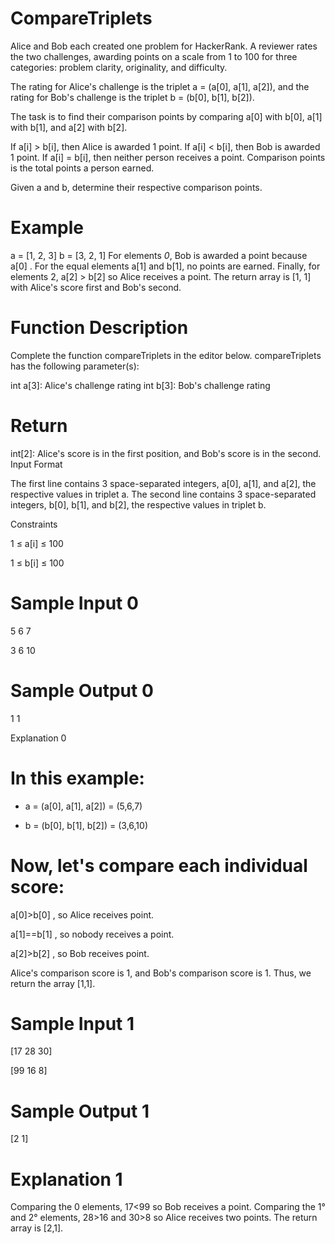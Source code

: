 # CompareTriplets

Alice and Bob each created one problem for HackerRank. A reviewer rates the two challenges, awarding points on a scale from 1 to 100 for three categories: problem clarity, originality, and difficulty.

The rating for Alice's challenge is the triplet a = (a[0], a[1], a[2]), and the rating for Bob's challenge is the triplet b = (b[0], b[1], b[2]).

The task is to find their comparison points by comparing a[0] with b[0], a[1] with b[1], and a[2] with b[2].

If a[i] > b[i], then Alice is awarded 1 point.
If a[i] < b[i], then Bob is awarded 1 point.
If a[i] = b[i], then neither person receives a point.
Comparison points is the total points a person earned.

Given a and b, determine their respective comparison points.

# Example

a = [1, 2, 3]
b = [3, 2, 1]
For elements *0*, Bob is awarded a point because a[0] .
For the equal elements a[1] and b[1], no points are earned.
Finally, for elements 2, a[2] > b[2] so Alice receives a point.
The return array is [1, 1] with Alice's score first and Bob's second.

# Function Description

Complete the function compareTriplets in the editor below.
compareTriplets has the following parameter(s):

int a[3]: Alice's challenge rating
int b[3]: Bob's challenge rating

# Return

int[2]: Alice's score is in the first position, and Bob's score is in the second.
Input Format

The first line contains 3 space-separated integers, a[0], a[1], and a[2], the respective values in triplet a.
The second line contains 3 space-separated integers, b[0], b[1], and b[2], the respective values in triplet b.

Constraints

1 ≤ a[i] ≤ 100

1 ≤ b[i] ≤ 100

# Sample Input 0

5 6 7

3 6 10

# Sample Output 0

1 1

Explanation 0

# In this example:

 - a = (a[0], a[1], a[2]) = (5,6,7)

 - b = (b[0], b[1], b[2]) = (3,6,10)

# Now, let's compare each individual score:

a[0]>b[0] , so Alice receives  point.

a[1]==b[1] , so nobody receives a point.

a[2]>b[2] , so Bob receives  point.

Alice's comparison score is 1, and Bob's comparison score is 1. Thus, we return the array [1,1].

# Sample Input 1

[17 28 30]

[99 16 8]

# Sample Output 1

[2 1]

# Explanation 1

Comparing the 0 elements, 17<99 so Bob receives a point.
Comparing the 1° and 2° elements, 28>16 and 30>8 so Alice receives two points.
The return array is [2,1].